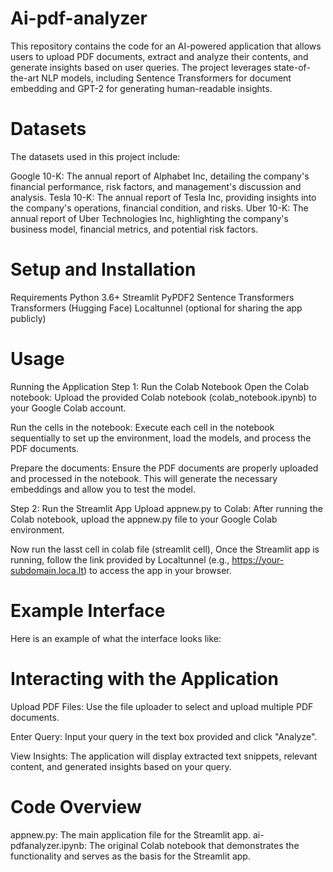 # Ai-pdf-analyzer

This repository contains the code for an AI-powered application that allows users to upload PDF documents, extract and analyze their contents, and generate insights based on user queries. The project leverages state-of-the-art NLP models, including Sentence Transformers for document embedding and GPT-2 for generating human-readable insights.

# Datasets
The datasets used in this project include:

Google 10-K: The annual report of Alphabet Inc, detailing the company's financial performance, risk factors, and management's discussion and analysis.
Tesla 10-K: The annual report of Tesla Inc, providing insights into the company's operations, financial condition, and risks.
Uber 10-K: The annual report of Uber Technologies Inc, highlighting the company's business model, financial metrics, and potential risk factors.

# Setup and Installation
Requirements
Python 3.6+
Streamlit
PyPDF2
Sentence Transformers
Transformers (Hugging Face)
Localtunnel (optional for sharing the app publicly)

# Usage
Running the Application
Step 1: Run the Colab Notebook
Open the Colab notebook:
Upload the provided Colab notebook (colab_notebook.ipynb) to your Google Colab account.

Run the cells in the notebook:
Execute each cell in the notebook sequentially to set up the environment, load the models, and process the PDF documents.

Prepare the documents:
Ensure the PDF documents are properly uploaded and processed in the notebook. This will generate the necessary embeddings and allow you to test the model.

Step 2: Run the Streamlit App
Upload appnew.py to Colab:
After running the Colab notebook, upload the appnew.py file to your Google Colab environment.

Now run the lasst cell in colab file (streamlit cell), Once the Streamlit app is running, follow the link provided by Localtunnel (e.g., https://your-subdomain.loca.lt) to access the app in your browser.

# Example Interface
Here is an example of what the interface looks like:

# Interacting with the Application
Upload PDF Files:
Use the file uploader to select and upload multiple PDF documents.

Enter Query:
Input your query in the text box provided and click "Analyze".

View Insights:
The application will display extracted text snippets, relevant content, and generated insights based on your query.

# Code Overview
appnew.py: The main application file for the Streamlit app.
ai-pdfanalyzer.ipynb: The original Colab notebook that demonstrates the functionality and serves as the basis for the Streamlit app.
